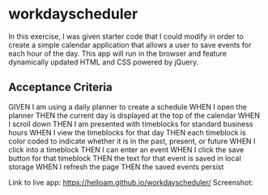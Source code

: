 # workdayscheduler

In this exercise, I was given starter code that I could modify in order to create a simple calendar application that allows a user to save events for each hour of the day. This app will run in the browser and feature dynamically updated HTML and CSS powered by jQuery.

## Acceptance Criteria

GIVEN I am using a daily planner to create a schedule
WHEN I open the planner
THEN the current day is displayed at the top of the calendar
WHEN I scroll down
THEN I am presented with timeblocks for standard business hours
WHEN I view the timeblocks for that day
THEN each timeblock is color coded to indicate whether it is in the past, present, or future
WHEN I click into a timeblock
THEN I can enter an event
WHEN I click the save button for that timeblock
THEN the text for that event is saved in local storage
WHEN I refresh the page
THEN the saved events persist

Link to live app: https://helloam.github.io/workdayscheduler/
Screenshot:

